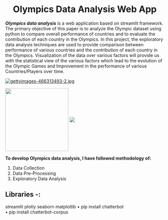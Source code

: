 <h1 id="custom-id" align="center">Olympics Data Analysis Web App</h1>

***Olympics data analysis*** is a web application based on streamlit framework. The primary objective of this paper is to analyze the Olympic dataset using python to compare overall performance of countries and to evaluate the contribution of each country in the Olympics. In this project, the exploratory data analysis techniques are used to provide comparison between performance of various countries and the contribution of each country in the Olympics. Visualization of the data over various factors will provide us with the statistical view of the various factors which lead to the evolution of the Olympic Games and Improvement in the performance of various Countries/Players over time.

[![gettyimages-466313493-2.jpg](https://i.postimg.cc/bNBJ9GgP/gettyimages-466313493-2.jpg)](https://postimg.cc/BX24qnR7)

<img src="https://forthebadge.com/images/featured/featured-built-with-love.svg" width="200" align="center">   <img src="https://forthebadge.com/images/badges/made-with-python.svg" align="center">


**To develop Olympics data analysis, I have followed methodology of:**
1. Data Collection</br>
2. Data Pre-Processing</br>
3. Exploratory Data Analysis</br>

## Libraries -:
streamlit
plotly
seaborn
matplotlib
• pip install chatterbot</br>
• pip install chatterbot-corpus
